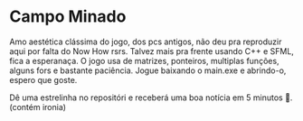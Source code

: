 # Campo Minado
Amo aestética clássima do jogo, dos pcs antigos, não deu pra reproduzir aqui por falta do Now How rsrs. Talvez mais pra frente usando C++ e SFML, fica a esperanaça.
O jogo usa de matrizes, ponteiros, multiplas funções, alguns fors e bastante paciência.
Jogue baixando o main.exe e abrindo-o, espero que goste.

Dê uma estrelinha no repositóri e receberá uma boa notícia em 5 minutos 👀.
(contém ironia)
